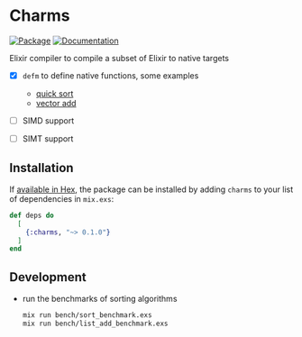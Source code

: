 # Charms
[![Package](https://img.shields.io/badge/-Package-important)](https://hex.pm/packages/charms) [![Documentation](https://img.shields.io/badge/-Documentation-blueviolet)](https://hexdocs.pm/charms)

Elixir compiler to compile a subset of Elixir to native targets

- [x] `defm` to define native functions, some examples
  - [quick sort](/bench/enif_quick_sort.ex)
  - [vector add](/bench/vec_add_int_list.ex)

- [ ] SIMD support

- [ ] SIMT support

## Installation

If [available in Hex](https://hex.pm/docs/publish), the package can be installed
by adding `charms` to your list of dependencies in `mix.exs`:

```elixir
def deps do
  [
    {:charms, "~> 0.1.0"}
  ]
end
```

## Development

- run the benchmarks of sorting algorithms
  ```sh
  mix run bench/sort_benchmark.exs
  mix run bench/list_add_benchmark.exs
  ```
